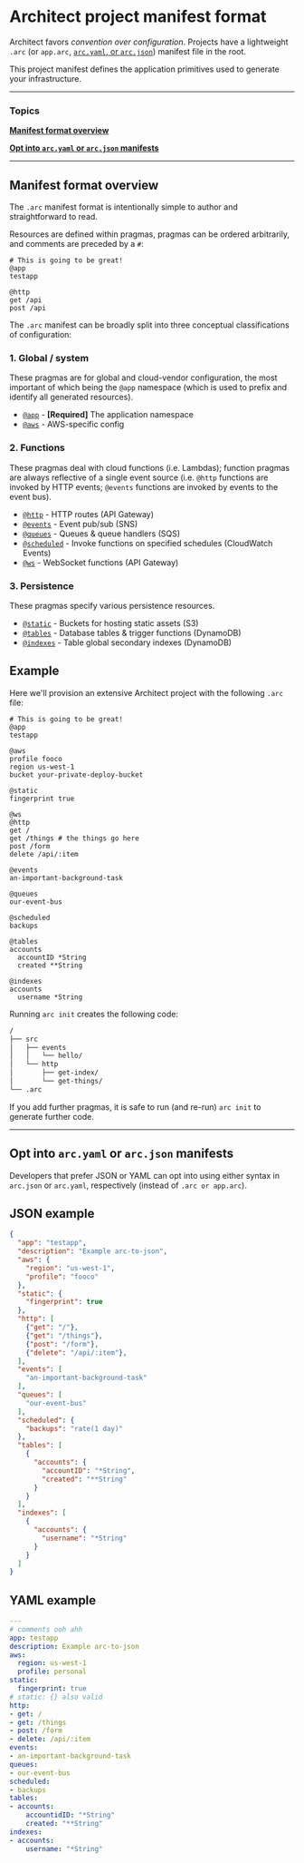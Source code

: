 # Architect project manifest format

Architect favors <em>convention over configuration</em>. Projects have a lightweight `.arc` (or `app.arc`, [`arc.yaml`, or `arc.json`](#yaml-json)) manifest file in the root.

This project manifest defines the application primitives used to generate your infrastructure.

---

### Topics

<a href=#manifest-format-overview><b>Manifest format overview</b></a>

<a href=#yaml-json><b>Opt into `arc.yaml` or `arc.json` manifests</b></a>

---



## Manifest format overview

The `.arc` manifest format is intentionally simple to author and straightforward to read.

Resources are defined within pragmas, pragmas can be ordered arbitrarily, and comments are preceded by a `#`:

```arc
# This is going to be great!
@app
testapp

@http
get /api
post /api
```

The `.arc` manifest can be broadly split into three conceptual classifications of configuration:


### 1. Global / system

These pragmas are for global and cloud-vendor configuration, the most important of which being the `@app` namespace (which is used to prefix and identify all generated resources).

- [`@app`](/reference/app) - **[Required]** The application namespace
- [`@aws`](/reference/aws) - AWS-specific config


### 2. Functions

These pragmas deal with cloud functions (i.e. Lambdas); function pragmas are always reflective of a single event source (i.e. `@http` functions are invoked by HTTP events; `@events` functions are invoked by events to the event bus).

- [`@http`](/reference/http) - HTTP routes (API Gateway)
- [`@events`](/reference/events) - Event pub/sub (SNS)
- [`@queues`](/reference/queues) - Queues & queue handlers (SQS)
- [`@scheduled`](/reference/scheduled) - Invoke functions on specified schedules (CloudWatch Events)
- [`@ws`](/reference/ws) - WebSocket functions (API Gateway)


### 3. Persistence

These pragmas specify various persistence resources.

- [`@static`](/reference/static) - Buckets for hosting static assets (S3)
- [`@tables`](/reference/tables) - Database tables & trigger functions (DynamoDB)
- [`@indexes`](/reference/indexes) - Table global secondary indexes (DynamoDB)


## Example

Here we'll provision an extensive Architect project with the following `.arc` file:

```arc
# This is going to be great!
@app
testapp

@aws
profile fooco
region us-west-1
bucket your-private-deploy-bucket

@static
fingerprint true

@ws
@http
get /
get /things # the things go here
post /form
delete /api/:item

@events
an-important-background-task

@queues
our-event-bus

@scheduled
backups

@tables
accounts
  accountID *String
  created **String

@indexes
accounts
  username *String

```

Running `arc init` creates the following code:

```bash
/
├── src
│   ├── events
│   │   └── hello/
│   └── http
│       ├── get-index/
│       └── get-things/
└── .arc
```

If you add further pragmas, it is safe to run (and re-run) `arc init` to generate further code.

---

## <span id=yaml-json>Opt into `arc.yaml` or `arc.json` manifests</span>

Developers that prefer JSON or YAML can opt into using either syntax in `arc.json` or `arc.yaml`, respectively (instead of `.arc or app.arc`).


## JSON example

```json
{
  "app": "testapp",
  "description": "Example arc-to-json",
  "aws": {
    "region": "us-west-1",
    "profile": "fooco"
  },
  "static": {
    "fingerprint": true
  },
  "http": [
    {"get": "/"},
    {"get": "/things"},
    {"post": "/form"},
    {"delete": "/api/:item"},
  ],
  "events": [
    "an-important-background-task"
  ],
  "queues": [
    "our-event-bus"
  ],
  "scheduled": {
    "backups": "rate(1 day)"
  },
  "tables": [
    {
      "accounts": {
        "accountID": "*String",
        "created": "**String"
      }
    }
  ],
  "indexes": [
    {
      "accounts": {
        "username": "*String"
      }
    }
  ]
}
```


## YAML example

```yaml
---
# comments ooh ahh
app: testapp
description: Example arc-to-json
aws:
  region: us-west-1
  profile: personal
static:
  fingerprint: true
# static: {} also valid
http:
- get: /
- get: /things
- post: /form
- delete: /api/:item
events:
- an-important-background-task
queues:
- our-event-bus
scheduled:
- backups
tables:
- accounts:
    accountidID: "*String"
    created: "**String"
indexes:
- accounts:
    username: "*String"
```
